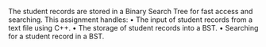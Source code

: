 The student records are stored in a Binary Search Tree for fast access and searching. This assignment handles:
•	The input of student records from a text file using C++. 
•	The storage of student records into a BST.
•	Searching for a student record in a BST.
